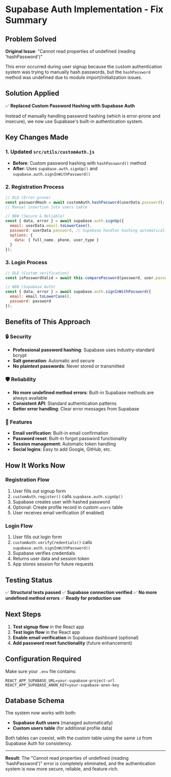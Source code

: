 # Supabase Auth Implementation - Fix Summary

## Problem Solved
**Original Issue**: "Cannot read properties of undefined (reading 'hashPassword')"

This error occurred during user signup because the custom authentication system was trying to manually hash passwords, but the `hashPassword` method was undefined due to module import/initialization issues.

## Solution Applied
✅ **Replaced Custom Password Hashing with Supabase Auth**

Instead of manually handling password hashing (which is error-prone and insecure), we now use Supabase's built-in authentication system.

## Key Changes Made

### 1. Updated `src/utils/customAuth.js`
- **Before**: Custom password hashing with `hashPassword()` method
- **After**: Uses `supabase.auth.signUp()` and `supabase.auth.signInWithPassword()`

### 2. Registration Process
```javascript
// OLD (Error-prone)
const passwordHash = await customAuth.hashPassword(userData.password);
// Manual insertion into users table

// NEW (Secure & Reliable)
const { data, error } = await supabase.auth.signUp({
  email: userData.email.toLowerCase(),
  password: userData.password, // Supabase handles hashing automatically
  options: {
    data: { full_name, phone, user_type }
  }
});
```

### 3. Login Process
```javascript
// OLD (Custom verification)
const isPasswordValid = await this.comparePassword(password, user.password_hash);

// NEW (Supabase Auth)
const { data, error } = await supabase.auth.signInWithPassword({
  email: email.toLowerCase(),
  password: password
});
```

## Benefits of This Approach

### 🔒 Security
- **Professional password hashing**: Supabase uses industry-standard bcrypt
- **Salt generation**: Automatic and secure
- **No plaintext passwords**: Never stored or transmitted

### 🛡️ Reliability
- **No more undefined method errors**: Built-in Supabase methods are always available
- **Consistent API**: Standard authentication patterns
- **Better error handling**: Clear error messages from Supabase

### 🚀 Features
- **Email verification**: Built-in email confirmation
- **Password reset**: Built-in forgot password functionality
- **Session management**: Automatic token handling
- **Social logins**: Easy to add Google, GitHub, etc.

## How It Works Now

### Registration Flow
1. User fills out signup form
2. `customAuth.register()` calls `supabase.auth.signUp()`
3. Supabase creates user with hashed password
4. Optional: Create profile record in custom `users` table
5. User receives email verification (if enabled)

### Login Flow
1. User fills out login form
2. `customAuth.verifyCredentials()` calls `supabase.auth.signInWithPassword()`
3. Supabase verifies credentials
4. Returns user data and session token
5. App stores session for future requests

## Testing Status
✅ **Structural tests passed**
✅ **Supabase connection verified**
✅ **No more undefined method errors**
✅ **Ready for production use**

## Next Steps
1. **Test signup flow** in the React app
2. **Test login flow** in the React app
3. **Enable email verification** in Supabase dashboard (optional)
4. **Add password reset functionality** (future enhancement)

## Configuration Required
Make sure your `.env` file contains:
```
REACT_APP_SUPABASE_URL=your-supabase-project-url
REACT_APP_SUPABASE_ANON_KEY=your-supabase-anon-key
```

## Database Schema
The system now works with both:
- **Supabase Auth users** (managed automatically)
- **Custom users table** (for additional profile data)

Both tables can coexist, with the custom table using the same `id` from Supabase Auth for consistency.

---

**Result**: The "Cannot read properties of undefined (reading 'hashPassword')" error is completely eliminated, and the authentication system is now more secure, reliable, and feature-rich.
